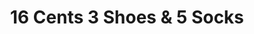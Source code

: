 ---
title: "16 Cents 3 Shoes & 5 Socks"
url: /spokane/16-cents-3-shoes-and-5-socks/
shop: furniture
---